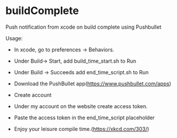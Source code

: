 # buildComplete
Push notification from xcode on build complete using Pushbullet

Usage:

* In xcode, go to preferences -> Behaviors. 
 * Under Build-> Start, add build_time_start.sh to Run  
 * Under Build -> Succeeds add end_time_script.sh to Run
    

* Download the PushBullet app(https://www.pushbullet.com/apps) 
 * Create account 
 * Under my account on the website create access token.
 * Paste the access token in the end_time_script placeholder 

* Enjoy your leisure compile time.(https://xkcd.com/303/)
